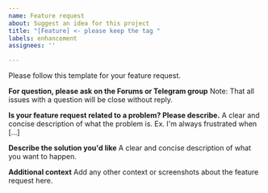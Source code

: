 ```yaml
---
name: Feature request
about: Suggest an idea for this project
title: "[Feature] <- please keep the tag "
labels: enhancement
assignees: ''

---
```


Please follow this template for your feature request.

**For question, please ask on the Forums or Telegram group**
 Note: That all issues with a question will be close without reply.

**Is your feature request related to a problem? Please describe.**
A clear and concise description of what the problem is. Ex. I'm always frustrated when [...]

**Describe the solution you'd like**
A clear and concise description of what you want to happen.

**Additional context**
Add any other context or screenshots about the feature request here.
